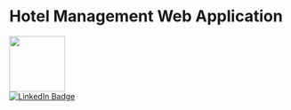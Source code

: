 # Hotel Management Web Application

<div id="header" align="left">
  <img src="https://media.giphy.com/media/M9gbBd9nbDrOTu1Mqx/giphy.gif" width="100"/>
</div>

<div id="badges">
  <a href="https://www.linkedin.com/in/nipun-mendis/">
    <img src="https://img.shields.io/badge/LinkedIn-blue?style=for-the-badge&logo=linkedin&logoColor=white" alt="LinkedIn Badge"/>
</div>
